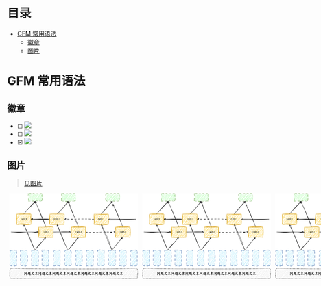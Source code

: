 # 目录
- [GFM 常用语法](#gfm-常用语法)
  - [徽章](#徽章)
  - [图片](#图片)

# GFM 常用语法

## 徽章
- [ ] <img src="https://img.shields.io/badge/GFM-文字-ff5722.svg?colorB=00CD00" />
- [ ] <img src="https://img.shields.io/badge/GFM-表格-ff5722.svg?colorB=ff69b4" />
- [x] <img src="https://img.shields.io/badge/GFM-图片-ff5722.svg?colorB=FFB6C1&" />

## 图片
> [见图片](/GRU模型手绘.png)
<div align="center" style="display:flex">
<img hspace="5px" width="300px" height="200px" src="/GRU模型手绘.png" />
<img hspace="5px" width="300px" height="200px" src="/GRU模型手绘.png" />
<img hspace="5px" width="300px" height="200px" src="/GRU模型手绘.png" />
</div>

